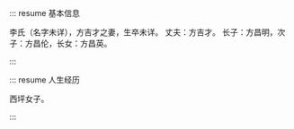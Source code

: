 ::: resume 基本信息

李氏（名字未详），方吉才之妻，生卒未详。
丈夫：方吉才。
长子：方昌明，次子：方昌伦，长女：方昌英。

:::

::: resume 人生经历

西坪女子。

:::
